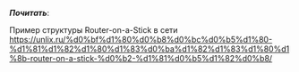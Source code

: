 ___Почитать___:

Пример структуры Router-on-a-Stick в сети
https://unlix.ru/%d0%bf%d1%80%d0%b8%d0%bc%d0%b5%d1%80-%d1%81%d1%82%d1%80%d1%83%d0%ba%d1%82%d1%83%d1%80%d1%8b-router-on-a-stick-%d0%b2-%d1%81%d0%b5%d1%82%d0%b8/